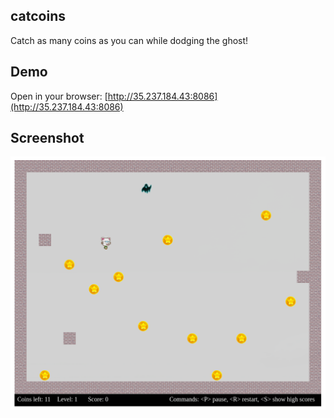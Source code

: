 ## catcoins

Catch as many coins as you can while dodging the ghost!

## Demo

Open in your browser: [http://35.237.184.43:8086](http://35.237.184.43:8086)

## Screenshot

![img](./assets/demo.png)
